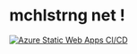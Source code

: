 # mchlstrng net !

[![Azure Static Web Apps CI/CD](https://github.com/mchlstrng/mchlstrng.net/actions/workflows/main.yml/badge.svg)](https://github.com/mchlstrng/mchlstrng.net/actions/workflows/main.yml)
